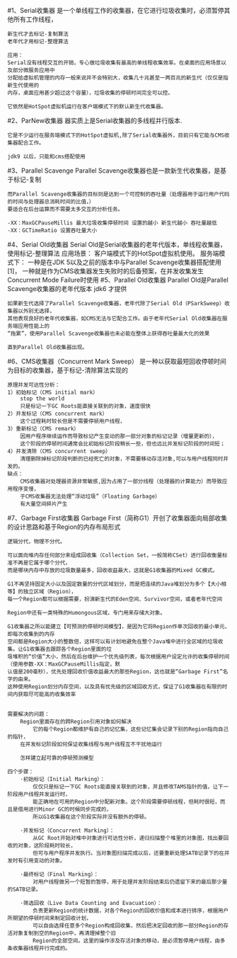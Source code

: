 #1、Serial收集器
    是一个单线程工作的收集器，在它进行垃圾收集时，必须暂停其他所有工作线程，
    
    新生代才去标记-复制算法
    老年代才用标记-整理算法
    
    应用：
    Serial没有线程交互的开销，专心做垃圾收集有最高的单线程收集效率。在桌面的应用场景以及部分微服务应用中
    分配给虚拟机管理的内存一般来说并不会特别大，收集几十兆甚至一两百兆的新生代（仅仅是指新生代使用的
    内存，桌面应用甚少超过这个容量），垃圾收集的停顿时间完全可以控。
    
    它依然是HotSpot虚拟机运行在客户端模式下的默认新生代收集器。
    
#2、ParNew收集器
    器实质上是Serial收集器的多线程并行版本.
    
    它是不少运行在服务端模式下的HotSpot虚拟机,除了Serial收集器外，目前只有它能与CMS收集器配合工作。
    
    jdk9 以后，只能和cms搭配使用
#3、Parallel Scavenge
    Parallel Scavenge收集器也是一款新生代收集器，是基于标记-复制
    
    而Parallel Scavenge收集器的目标则是达到一个可控制的吞吐量（处理器用于运行用户代码的时间与处理器总消耗时间的比值，）
    要适合在后台运算而不需要太多交互的分析任务。
    
    -XX：MaxGCPauseMillis 最大垃圾收集停顿时间 设置的越小 新生代越小 吞吐量越低
    -XX：GCTimeRatio 设置吞吐量大小
#4、Serial Old收集器
    Serial Old是Serial收集器的老年代版本，单线程收集器，使用标记-整理算法
    应用场景：
        客户端模式下的HotSpot虚拟机使用。
        服务端模式下：
            一种是在JDK 5以及之前的版本中与Parallel Scavenge收集器搭配使用[1]，
            一种就是作为CMS收集器发生失败时的后备预案，在并发收集发生Concurrent Mode Failure时使用
#5、Parallel Old收集器
    Parallel Old是Parallel Scavenge收集器的老年代版本
    jdk6 才提供
    
    如果新生代选择了Parallel Scavenge收集器，老年代除了Serial Old（PSarkSweep）收集器以外别无选择，
    其他表现良好的老年代收集器，如CMS无法与它配合工作。由于老年代Serial Old收集器在服务端应用性能上的
    “拖累”，使用Parallel Scavenge收集器也未必能在整体上获得吞吐量最大化的效果
    
    直到Parallel Old收集器出现。
#6、CMS收集器（Concurrent Mark Sweep）
    是一种以获取最短回收停顿时间为目标的收集器，基于标记-清除算法实现的
    
    原理并发可达性分析：
    1）初始标记（CMS initial mark） 
        stop the world 
        只是标记一下GC Roots能直接关联到的对象，速度很快
    2）并发标记（CMS concurrent mark）
        这个过程耗时较长但是不需要停顿用户线程， 
    3）重新标记（CMS remark） 
        因用户程序继续运作而导致标记产生变动的那一部分对象的标记记录（增量更新的），
        这个阶段的停顿时间通常会比初始标记阶段稍长一些，但也远比并发标记阶段的时间短；
    4）并发清除（CMS concurrent sweep）
        清理删除掉标记阶段判断的已经死亡的对象，不需要移动存活对象,可以与用户线程同时并发的。
    缺点：
        CMS收集器对处理器资源非常敏感,因为占用了一部分线程（处理器的计算能力）而导致应用程序变慢，
        于CMS收集器无法处理“浮动垃圾”（Floating Garbage）
        有大量空间碎片产生      

#7、Garbage First收集器
    Garbage First（简称G1）开创了收集器面向局部收集的设计思路和基于Region的内存布局形式
    
    逻辑分代，物理不分代。
    
    可以面向堆内存任何部分来组成回收集（Collection Set，一般简称CSet）进行回收衡量标准不再是它属于哪个分代，
    而是哪块内存中存放的垃圾数量最多，回收收益最大，这就是G1收集器的Mixed GC模式。
    
    G1不再坚持固定大小以及固定数量的分代区域划分，而是把连续的Java堆划分为多个【大小相等】的独立区域（Region），
    每一个Region都可以根据需要，扮演新生代的Eden空间、Survivor空间，或者老年代空间

    Region中还有一类特殊的Humongous区域，专门用来存储大对象。
    
    G1收集器之所以能建立【可预测的停顿时间模型】，是因为它将Region作单次回收的最小单元，即每次收集到的内存
    空间都是Region大小的整数倍，这样可以有计划地避免在整个Java堆中进行全区域的垃圾收集。让G1收集器去跟踪各个Region里面的垃
    圾堆积的“价值”大小，然后在后台维护一个优先级列表，每次根据用户设定允许的收集停顿时间（使用参数-XX：MaxGCPauseMillis指定，默
    认值是200毫秒），优先处理回收价值收益最大的那些Region，这也就是“Garbage First”名字的由来。
    这种使用Region划分内存空间，以及具有优先级的区域回收方式，保证了G1收集器在有限的时间内获取尽可能高的收集效率
    
    
    需要解决的问题：
        Region里面存在的跨Region引用对象如何解决
            它的每个Region都维护有自己的记忆集，这些记忆集会记录下别的Region指向自己的指针，
        在并发标记阶段如何保证收集线程与用户线程互不干扰地运行
            
        怎样建立起可靠的停顿预测模型
        
    四个步骤：
        ·初始标记（Initial Marking）：
            仅仅只是标记一下GC Roots能直接关联到的对象，并且修改TAMS指针的值，让下一阶段用户线程并发运行时，
            能正确地在可用的Region中分配新对象。这个阶段需要停顿线程，但耗时很短，而且是借用进行Minor GC的时候同步完成的，
            所以G1收集器在这个阶段实际并没有额外的停顿。
          
        ·并发标记（Concurrent Marking）：
            从GC Root开始对堆中对象进行可达性分析，递归扫描整个堆里的对象图，找出要回收的对象，这阶段耗时较长，
            但可与用户程序并发执行。当对象图扫描完成以后，还要重新处理SATB记录下的在并发时有引用变动的对象。
        
        ·最终标记（Final Marking）：
            对用户线程做另一个短暂的暂停，用于处理并发阶段结束后仍遗留下来的最后那少量的SATB记录。
        
        ·筛选回收（Live Data Counting and Evacuation）：
            负责更新Region的统计数据，对各个Region的回收价值和成本进行排序，根据用户所期望的停顿时间来制定回收计划，
            可以自由选择任意多个Region构成回收集，然后把决定回收的那一部分Region的存活对象复制到空的Region中，再清理掉整个旧
            Region的全部空间。这里的操作涉及存活对象的移动，是必须暂停用户线程，由多条收集器线程并行完成的。
       
